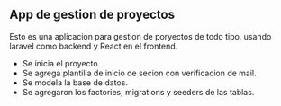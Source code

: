## App de gestion de proyectos

Esto es una aplicacion para gestion de poryectos de todo tipo, usando laravel como backend y React en el frontend.

- Se inicia el proyecto.
- Se agrega plantilla de inicio de secion con verificacion de mail.
- Se modela la base de datos.
- Se agregaron los factories, migrations y seeders de las tablas.

